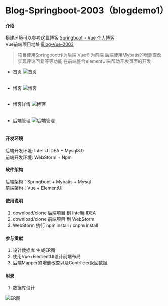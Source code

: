 # Blog-Springboot-2003（blogdemo1）

#### 介绍
搭建环境可以参考这篇博客 [Springboot - Vue 个人博客](https://blog.csdn.net/Process_ing/article/details/105855030) <br>
Vue前端项目地址 [Blog-Vue-2003](https://github.com/My1deA/Blog-Vue-2003) <br>
> 项目使用Springboot作为后端 Vue作为前端 后端使用Mybatis的增删查改实现评论回复等等功能 
>在前端整合elementUi来帮助开发页面的开发 

* 首页
![首页](https://img-blog.csdnimg.cn/20200430152453138.png?x-oss-process=image/watermark,type_ZmFuZ3poZW5naGVpdGk,shadow_10,text_aHR0cHM6Ly9ibG9nLmNzZG4ubmV0L1Byb2Nlc3NfaW5n,size_16,color_FFFFFF,t_70)
<br><br>

* 博客
![博客](https://img-blog.csdnimg.cn/20200430152242248.png?x-oss-process=image/watermark,type_ZmFuZ3poZW5naGVpdGk,shadow_10,text_aHR0cHM6Ly9ibG9nLmNzZG4ubmV0L1Byb2Nlc3NfaW5n,size_16,color_FFFFFF,t_70)
<br><br>

* 博客详情
![博客](https://img-blog.csdnimg.cn/20200430152242251.png?x-oss-process=image/watermark,type_ZmFuZ3poZW5naGVpdGk,shadow_10,text_aHR0cHM6Ly9ibG9nLmNzZG4ubmV0L1Byb2Nlc3NfaW5n,size_16,color_FFFFFF,t_70)
<br><br>

* 后端管理
![后端管理](https://img-blog.csdnimg.cn/20200430152242170.png?x-oss-process=image/watermark,type_ZmFuZ3poZW5naGVpdGk,shadow_10,text_aHR0cHM6Ly9ibG9nLmNzZG4ubmV0L1Byb2Nlc3NfaW5n,size_16,color_FFFFFF,t_70)
<br><br>


#### 开发环境
后端开发环境: IntelliJ IDEA + Mysql8.0<br>
前端开发环境: WebStorm + Npm<br>

#### 软件架构
后端架构：Springboot + Mybatis + Mysql<br>
前端架构：Vue + ElementUi<br>

#### 使用说明
1. download/clone 后端项目 到 Intellij IDEA
2. download/clone 前端项目 到 WebStorm
3. WebStorm 执行 npm install / cnpm install

#### 参与贡献
1. 设计数据库 生成ER图
2. 使用Vue+ElementUI设计前端布局
3. 后端Mapper的增删改查以及Contrlloer返回数据

#### 附录

1. 数据库设计

![ER图](https://img-blog.csdnimg.cn/20200430152903286.png?x-oss-process=image/watermark,type_ZmFuZ3poZW5naGVpdGk,shadow_10,text_aHR0cHM6Ly9ibG9nLmNzZG4ubmV0L1Byb2Nlc3NfaW5n,size_16,color_FFFFFF,t_70)
